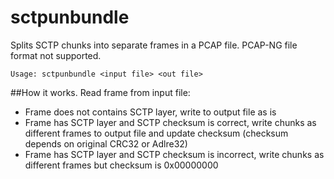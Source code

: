 # sctpunbundle
Splits SCTP chunks into separate frames in a PCAP file. PCAP-NG file format not supported.

```
Usage: sctpunbundle <input file> <out file>
```

##How it works.
Read frame from input file:
- Frame does not contains SCTP layer, write to output file as is
- Frame has SCTP layer and SCTP checksum is correct, write chunks as different frames to output file and update checksum
(checksum depends on original CRC32 or Adlre32)
- Frame has SCTP layer and SCTP checksum is incorrect, write chunks as different frames but checksum is 0x00000000

